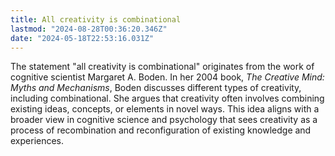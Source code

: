 ```yaml
---
title: All creativity is combinational
lastmod: "2024-08-28T00:36:20.346Z"
date: "2024-05-18T22:53:16.031Z"
---
```


The statement "all creativity is combinational" originates from the work of cognitive scientist Margaret A. Boden. In her 2004 book, _The Creative Mind: Myths and Mechanisms_, Boden discusses different types of creativity, including combinational. She argues that creativity often involves combining existing ideas, concepts, or elements in novel ways. This idea aligns with a broader view in cognitive science and psychology that sees creativity as a process of recombination and reconfiguration of existing knowledge and experiences.

